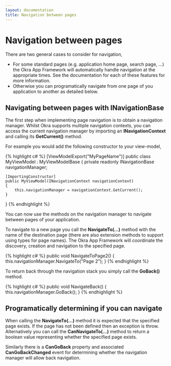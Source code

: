 ```yaml
---
layout: documentation
title: Navigation between pages
---
```


Navigation between pages
========================

There are two general cases to consider for navigation,

* For some standard pages (e.g. application home page, search page, ...) the Okra App Framework will automatically handle navigation
at the appropriate times. See the documentation for each of these features for more information.
* Otherwise you can programatically navigate from one page of you application to another as detailed below.

Navigating between pages with INavigationBase
---------------------------------------------

The first step when implementing page navigation is to obtain a navigation manager. Whilst Okra supports multiple navigation
contexts, you can access the current navigation manager by importing an **INavigationContext** and calling its **GetCurrent()** method.

For example you would add the following constructor to your view-model,

{% highlight c# %}
[ViewModelExport("MyPageName")]
public class MyViewModel : MyViewModelBase
{
    private readonly INavigationBase navigationManager;

    [ImportingConstructor]
    public MyViewModel(INavigationContext navigationContext)
    {
        this.navigationManager = navigationContext.GetCurrent();
    }
}
{% endhighlight %}

You can now use the methods on the navigation manager to navigate between pages of your application.

To navigate to a new page you call
the **NavigateTo(...)** method with the name of the destination page (there are also extension methods to support using
types for page names). The Okra App Framework will coordinate the discovery, creation and navigation to the specified page.

{% highlight c# %}
public void NavigateToPage2()
{
    this.navigationManager.NavigateTo("Page 2");
}
{% endhighlight %}

To return back through the navigation stack you simply call the **GoBack()** method.

{% highlight c# %}
public void NavigateBack()
{
    this.navigationManager.GoBack();
}
{% endhighlight %}

Programatically determining if you can navigate
-----------------------------------------------

When calling the **NavigateTo(...)** method it is expected that the specified page exists. If the page has not been defined then
an exception is throw. Alternatively you can call the **CanNavigateTo(...)** method to return a boolean value representing whether the
specified page exists.

Similarly there is a **CanGoBack** property and associated **CanGoBackChanged** event for determining whether the navigation manager will allow back navigation.